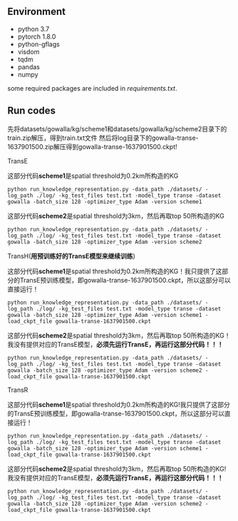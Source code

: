 ## Environment

* python 3.7
* pytorch 1.8.0
* python-gflags
* visdom
* tqdm
* pandas
* numpy

some required packages are included in *requirements.txt*.

## Run codes
先将datasets/gowalla/kg/scheme1和datasets/gowalla/kg/scheme2目录下的train.zip解压，得到train.txt文件
然后将log目录下的gowalla-transe-1637901500.zip解压得到gowalla-transe-1637901500.ckpt!

TransE

这部分代码**scheme1**是spatial threshold为0.2km所构造的KG
```
python run_knowledge_representation.py -data_path ./datasets/ -log_path ./log/ -kg_test_files test.txt -model_type transe -dataset gowalla -batch_size 128 -optimizer_type Adam -version scheme1
```
这部分代码**scheme2**是spatial threshold为3km，然后再取top 50所构造的KG
```
python run_knowledge_representation.py -data_path ./datasets/ -log_path ./log/ -kg_test_files test.txt -model_type transe -dataset gowalla -batch_size 128 -optimizer_type Adam -version scheme2
```

TransH(**用预训练好的TransE模型来继续训练**)

这部分代码**scheme1**是spatial threshold为0.2km所构造的KG！我只提供了这部分的TransE预训练模型，即gowalla-transe-1637901500.ckpt，所以这部分可以直接运行！
```
python run_knowledge_representation.py -data_path ./datasets/ -log_path ./log/ -kg_test_files test.txt -model_type transe -dataset gowalla -batch_size 128 -optimizer_type Adam -version scheme1 -load_ckpt_file gowalla-transe-1637901500.ckpt
```
这部分代码**scheme2**是spatial threshold为3km，然后再取top 50所构造的KG！我没有提供对应的TransE模型，**必须先运行TransE，再运行这部分代码！！！**
```
python run_knowledge_representation.py -data_path ./datasets/ -log_path ./log/ -kg_test_files test.txt -model_type transe -dataset gowalla -batch_size 128 -optimizer_type Adam -version scheme2 -load_ckpt_file gowalla-transe-1637901500.ckpt
```
TransR

这部分代码**scheme1**是spatial threshold为0.2km所构造的KG!我只提供了这部分的TransE预训练模型，即gowalla-transe-1637901500.ckpt，所以这部分可以直接运行！
```
python run_knowledge_representation.py -data_path ./datasets/ -log_path ./log/ -kg_test_files test.txt -model_type transe -dataset gowalla -batch_size 128 -optimizer_type Adam -version scheme1 -load_ckpt_file gowalla-transe-1637901500.ckpt
```
这部分代码**scheme2**是spatial threshold为3km，然后再取top 50所构造的KG!我没有提供对应的TransE模型，**必须先运行TransE，再运行这部分代码！！！**
```
python run_knowledge_representation.py -data_path ./datasets/ -log_path ./log/ -kg_test_files test.txt -model_type transe -dataset gowalla -batch_size 128 -optimizer_type Adam -version scheme2 -load_ckpt_file gowalla-transe-1637901500.ckpt
```
